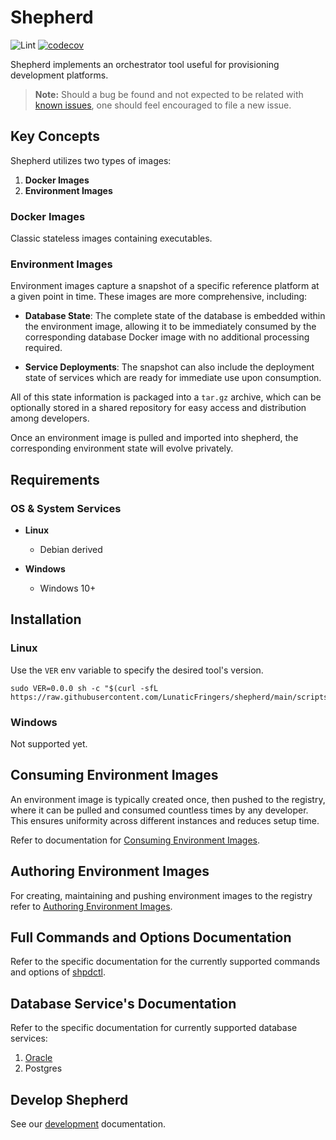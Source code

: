 # Shepherd

![Lint](https://github.com/LunaticFringers/shepherd/actions/workflows/lint.yaml/badge.svg)
[![codecov](https://codecov.io/gh/LunaticFringers/shepherd/branch/main/graph/badge.svg)](https://codecov.io/gh/LunaticFringers/shepherd)

Shepherd implements an orchestrator tool useful for provisioning development
platforms.

> **Note:** Should a bug be found and not expected to be related with
> [known issues][issues], one should feel encouraged to file a new issue.

## Key Concepts

Shepherd utilizes two types of images:

1. **Docker Images**
2. **Environment Images**

### Docker Images

Classic stateless images containing executables.

### Environment Images

Environment images capture a snapshot of a specific reference platform
at a given point in time.
These images are more comprehensive, including:

- **Database State**: The complete state of the database is embedded within
  the environment image, allowing it to be immediately consumed by the
  corresponding database Docker image with no additional processing required.

- **Service Deployments**: The snapshot can also include the deployment state
  of services which are ready for immediate use upon consumption.

All of this state information is packaged into a `tar.gz` archive, which
can be optionally stored in a shared repository for easy access and
distribution among developers.

Once an environment image is pulled and imported into shepherd,
the corresponding environment state will evolve privately.

## Requirements

### OS & System Services

- **Linux**
  - Debian derived

- **Windows**
  - Windows 10+

## Installation

### Linux

Use the `VER` env variable to specify the desired tool's version.

```text
sudo VER=0.0.0 sh -c "$(curl -sfL https://raw.githubusercontent.com/LunaticFringers/shepherd/main/scripts/install.sh)"
```

### Windows

Not supported yet.

## Consuming Environment Images

An environment image is typically created once, then pushed to the registry,
where it can be pulled and consumed countless times by any developer.
This ensures uniformity across different instances and reduces setup time.

Refer to documentation for [Consuming Environment Images].

## Authoring Environment Images

For creating, maintaining and pushing environment images to the registry refer
to [Authoring Environment Images].

## Full Commands and Options Documentation

Refer to the specific documentation for the currently supported commands
and options of [shpdctl].

## Database Service's Documentation

Refer to the specific documentation for currently supported database services:

1. [Oracle]
2. Postgres

## Develop Shepherd

See our [development][development] documentation.

[issues]: https://github.com/LunaticFringers/shepherd/issues
[Consuming Environment Images]: docs/env-consume.md
[Authoring Environment Images]: docs/env-auth.md
[shpdctl]: docs/shpdctl.md
[Oracle]: docs/ORACLE.md
[development]: docs/development.md
